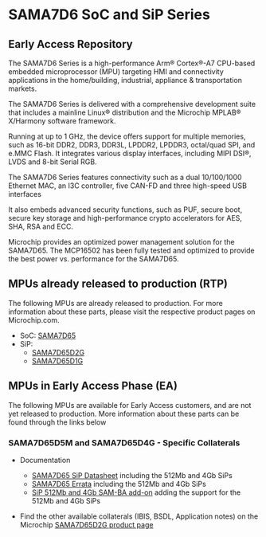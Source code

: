 # SAMA7D6 SoC and SiP Series
## Early Access Repository
The SAMA7D6 Series is a high-performance Arm® Cortex®-A7 CPU-based embedded microprocessor (MPU) targeting HMI and connectivity applications in the home/building, industrial, appliance & transportation markets.

The SAMA7D6 Series is delivered with a comprehensive development suite that includes a mainline Linux® distribution and the Microchip MPLAB® X/Harmony software framework.

Running at up to 1 GHz, the device offers support for multiple memories, such as 16-bit DDR2, DDR3, DDR3L, LPDDR2, LPDDR3, octal/quad SPI, and e.MMC Flash. It integrates various display interfaces, including MIPI DSI®, LVDS and 8-bit Serial RGB.

The SAMA7D6 Series features connectivity such as a dual 10/100/1000 Ethernet MAC, an I3C controller, five CAN-FD and three high-speed USB interfaces

It also embeds advanced security functions, such as PUF, secure boot, secure key storage and high-performance crypto accelerators for AES, SHA, RSA and ECC.

Microchip provides an optimized power management solution for the SAMA7D65. The MCP16502 has been fully tested and optimized to provide the best power vs. performance for the SAMA7D65.

## MPUs already released to production (RTP)
The following MPUs are already released to production. For more information about these parts, please visit the respective product pages on Microchip.com.
* SoC: [SAMA7D65](https://www.microchip.com/en-us/product/SAMA7D65)
* SiP: 
  * [SAMA7D65D2G](https://www.microchip.com/en-us/product/SAMA7D65D2G)
  * [SAMA7D65D1G](https://www.microchip.com/en-us/product/SAMA7D65D1G)
  
## MPUs in Early Access Phase (EA)
The following MPUs are available for Early Access customers, and are not yet released to production. More information about these parts can be found through the links below
### SAMA7D65D5M and SAMA7D65D4G - Specific Collaterals
* Documentation
  * [SAMA7D65 SiP Datasheet](SAMA7D6%20Series%20Silicon%20Errata%20and%20Data%20Sheet%20-%2080001131G.pdf) including the 512Mb and 4Gb SiPs
  * [SAMA7D65 Errata](SAMA7D6%20Series%20SiP%20Data%20Sheet%20-%2060001853D.pdf) including the 512Mb and 4Gb SiPs
  * [SiP 512Mb and 4Gb SAM-BA add-on](sam-ba_3.9.1_sama7d65d5m-d4g_addon.zip) adding the support for the 512Mb and 4Gb SiPs
  
* Find the other available collaterals (IBIS, BSDL, Application notes) on the Microchip [SAMA7D65D2G product page](https://www.microchip.com/en-us/product/SAMA7D65D2G)